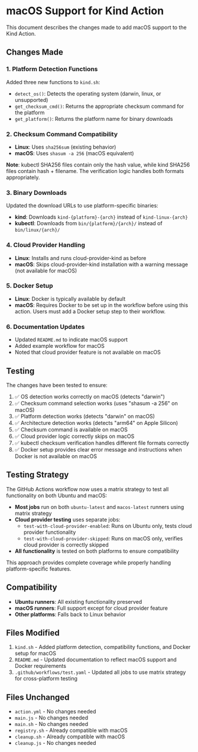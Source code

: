 # macOS Support for Kind Action

This document describes the changes made to add macOS support to the Kind Action.

## Changes Made

### 1. Platform Detection Functions

Added three new functions to `kind.sh`:

- `detect_os()`: Detects the operating system (darwin, linux, or unsupported)
- `get_checksum_cmd()`: Returns the appropriate checksum command for the platform
- `get_platform()`: Returns the platform name for binary downloads

### 2. Checksum Command Compatibility

- **Linux**: Uses `sha256sum` (existing behavior)
- **macOS**: Uses `shasum -a 256` (macOS equivalent)

**Note**: kubectl SHA256 files contain only the hash value, while kind SHA256 files contain hash + filename. The verification logic handles both formats appropriately.

### 3. Binary Downloads

Updated the download URLs to use platform-specific binaries:

- **kind**: Downloads `kind-{platform}-{arch}` instead of `kind-linux-{arch}`
- **kubectl**: Downloads from `bin/{platform}/{arch}/` instead of `bin/linux/{arch}/`

### 4. Cloud Provider Handling

- **Linux**: Installs and runs cloud-provider-kind as before
- **macOS**: Skips cloud-provider-kind installation with a warning message (not available for macOS)

### 5. Docker Setup

- **Linux**: Docker is typically available by default
- **macOS**: Requires Docker to be set up in the workflow before using this action. Users must add a Docker setup step to their workflow.

### 6. Documentation Updates

- Updated `README.md` to indicate macOS support
- Added example workflow for macOS
- Noted that cloud provider feature is not available on macOS

## Testing

The changes have been tested to ensure:

1. ✅ OS detection works correctly on macOS (detects "darwin")
2. ✅ Checksum command selection works (uses "shasum -a 256" on macOS)
3. ✅ Platform detection works (detects "darwin" on macOS)
4. ✅ Architecture detection works (detects "arm64" on Apple Silicon)
5. ✅ Checksum command is available on macOS
6. ✅ Cloud provider logic correctly skips on macOS
7. ✅ kubectl checksum verification handles different file formats correctly
8. ✅ Docker setup provides clear error message and instructions when Docker is not available on macOS

## Testing Strategy

The GitHub Actions workflow now uses a matrix strategy to test all functionality on both Ubuntu and macOS:

- **Most jobs** run on both `ubuntu-latest` and `macos-latest` runners using matrix strategy
- **Cloud provider testing** uses separate jobs:
  - `test-with-cloud-provider-enabled`: Runs on Ubuntu only, tests cloud provider functionality
  - `test-with-cloud-provider-skipped`: Runs on macOS only, verifies cloud provider is correctly skipped
- **All functionality** is tested on both platforms to ensure compatibility

This approach provides complete coverage while properly handling platform-specific features.

## Compatibility

- **Ubuntu runners**: All existing functionality preserved
- **macOS runners**: Full support except for cloud provider feature
- **Other platforms**: Falls back to Linux behavior

## Files Modified

1. `kind.sh` - Added platform detection, compatibility functions, and Docker setup for macOS
2. `README.md` - Updated documentation to reflect macOS support and Docker requirements
3. `.github/workflows/test.yaml` - Updated all jobs to use matrix strategy for cross-platform testing

## Files Unchanged

- `action.yml` - No changes needed
- `main.js` - No changes needed  
- `main.sh` - No changes needed
- `registry.sh` - Already compatible with macOS
- `cleanup.sh` - Already compatible with macOS
- `cleanup.js` - No changes needed 